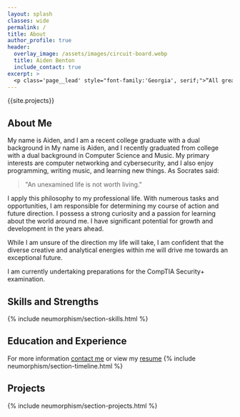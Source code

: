 ```yaml
---
layout: splash
classes: wide
permalink: /
title: About
author_profile: true
header:
  overlay_image: /assets/images/circuit-board.webp
  title: Aiden Benton
  include_contact: true
excerpt: >
  <p class='page__lead' style="font-family:'Georgia', serif;">“All great deeds and all great thoughts have a ridiculous beginning. Great works are often born on a street corner or in a restaurant's revolving door.”</p> <br><small style="font-family:'Georgia', serif;"><i>–Albert Camus</i></small>
---
```


{{site.projects}}

## About Me

My name is Aiden, and I am a recent college graduate with a dual background in My name is Aiden, and I recently graduated from college with a dual background in Computer Science and Music. My primary interests are computer networking and cybersecurity, and I also enjoy programming, writing music, and learning new things. As Socrates said:

> "An unexamined life is not worth living."

I apply this philosophy to my professional life. With numerous tasks and opportunities, I am responsible for determining my course of action and future direction. I possess a strong curiosity and a passion for learning about the world around me. I have significant potential for growth and development in the years ahead.

While I am unsure of the direction my life will take, I am confident that the diverse creative and analytical energies within me will drive me towards an exceptional future.

I am currently undertaking preparations for the CompTIA Security+ examination.

## Skills and Strengths

{% include neumorphism/section-skills.html %}

## Education and Experience

For more information [contact me](mailto:contact@aiden-cloud.space) or view my [resume](https://drive.proton.me/urls/PZBAB45T9W#nktIv8sUSmt2)
{% include neumorphism/section-timeline.html %}

## Projects

{% include neumorphism/section-projects.html %}
